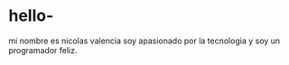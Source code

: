 # hello- 
mi nombre es nicolas valencia soy apasionado por la tecnologia y soy un programador feliz. 

